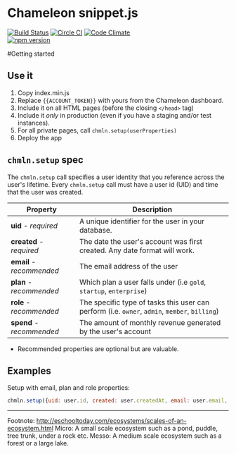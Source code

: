 # Chameleon snippet.js

[![Build Status](https://semaphoreci.com/api/v1/projects/c0b396ff-cd22-49be-944e-97da670198e0/479935/shields_badge.svg)](https://semaphoreci.com/bnorton/snippet-js)
[![Circle CI](https://circleci.com/gh/trychameleon/snippet.js.svg?style=svg)](https://circleci.com/gh/trychameleon/snippet.js)
[![Code Climate](https://codeclimate.com/github/trychameleon/snippet.js/badges/gpa.svg)](https://codeclimate.com/github/trychameleon/snippet.js)  
[![npm version](https://badge.fury.io/js/snippet.js.svg)](http://badge.fury.io/js/snippet.js)  

#Getting started

Use it
------

1. Copy index.min.js
1. Replace `{{ACCOUNT_TOKEN}}` with yours from the Chameleon dashboard.
1. Include it on all HTML pages (before the closing `</head>` tag)
1. Include it *only* in production (even if you have a staging and/or test instances).
1. For all private pages, call `chmln.setup(userProperties)`
1. Deploy the app

`chmln.setup` spec
------

The `chmln.setup` call specifies a user identity that you reference across the user's lifetime. Every `chmln.setup` call must have a user id (UID) and time that the user was created.

| Property | Description |
|---|---|
| **uid** - _required_ | A unique identifier for the user in your database. |
| **created** - _required_ | The date the user's account was first created. Any date format will work.  |
| **email** - _recommended_ | The email address of the user |
| **plan** - _recommended_ | Which plan a user falls under (i.e `gold`, `startup`, `enterprise`) |
| **role** - _recommended_ | The specific type of tasks this user can perform (i.e. `owner`, `admin`, `member`, `billing`) |
| **spend** - _recommended_ | The amount of monthly revenue generated by the user's account |

* Recommended properties are optional but are valuable.

Examples
------

Setup with email, plan and role properties:
```javascript
chmln.setup({uid: user.id, created: user.createdAt, email: user.email, plan: 'gold', role: 'admin'});
```

----------

Footnote: http://eschooltoday.com/ecosystems/scales-of-an-ecosystem.html
Micro: A small scale ecosystem such as a pond, puddle, tree trunk, under a rock etc.
Messo: A medium scale ecosystem such as a forest or a large lake.
